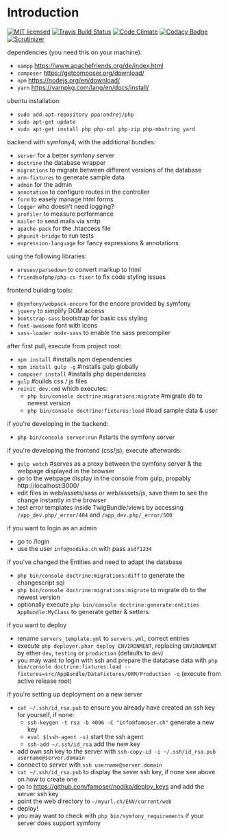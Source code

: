 Introduction
======
[![MIT licensed](https://img.shields.io/badge/license-MIT-blue.svg)](./LICENSE)
[![Travis Build Status](https://travis-ci.org/famoser/nodika.svg?branch=master)](https://travis-ci.org/famoser/nodika)
[![Code Climate](https://codeclimate.com/github/famoser/nodika/badges/gpa.svg)](https://codeclimate.com/github/famoser/nodika)
[![Codacy Badge](https://api.codacy.com/project/badge/Grade/0049282fe1b3437ba8321ec244a3ea93)](https://www.codacy.com/app/famoser/SyncApi-Webpage?utm_source=github.com&amp;utm_medium=referral&amp;utm_content=famoser/nodika&amp;utm_campaign=Badge_Grade)
[![Scrutinizer](https://scrutinizer-ci.com/g/famoser/nodika/badges/quality-score.png?b=master)](https://scrutinizer-ci.com/g/famoser/nodika)

dependencies (you need this on your machine):
 - `xampp` https://www.apachefriends.org/de/index.html
 - `composer` https://getcomposer.org/download/
 - `npm` https://nodejs.org/en/download/
 - `yarn` https://yarnpkg.com/lang/en/docs/install/
 
ubuntu installation:
 - `sudo add-apt-repository ppa:ondrej/php`
 - `sudo apt-get update`
 - `sudo apt-get install php php-xml php-zip php-mbstring yard`
 

backend with symfony4, with the additional bundles:
 - `server` for a better symfony server
 - `doctrine` the database wrapper 
 - `migrations` to migrate between different versions of the database
 - `orm-fixtures` to generate sample data
 - `admin` for the admin
 - `annotation` to configure routes in the controller
 - `form` to easely manage html forms
 - `logger` who doesn't need logging?
 - `profiler` to measure performance
 - `mailer` to send mails via smtp
 - `apache-pack` for the .htaccess file
 - `phpunit-bridge` to run tests
 - `expression-language` for fancy expressions & annotations

using the following libraries:
 - `erusev/parsedown` to convert markup to html
 - `friendsofphp/php-cs-fixer` to fix code styling issues
  
frontend building tools:
 - `@symfony/webpack-encore` for the encore provided by symfony
 - `jquery` to simplify DOM access
 - `bootstrap-sass` bootstrap for basic css styling
 - `font-awesome` font with icons
 - `sass-loader node-sass` to enable the sass precompiler

after first pull, execute from project root:
 - `npm install` #installs npm dependencies
 - `npm install gulp -g` #installs gulp globally 
 - `composer install` #installs php dependencies
 - `gulp` #builds css / js files
 - `reinit_dev.cmd` which executes:
	- `php bin/console doctrine:migrations:migrate` #migrate db to newest version
	- `php bin/console doctrine:fixtures:load` #load sample data & user
 
if you're developing in the backend:
 - `php bin/console server:run` #starts the symfony server
 
if you're developing the frontend (css/js), execute afterwards:
 - `gulp watch` #serves as a proxy between the symfony server & the webpage displayed in the browser
 - go to the webpage display in the console from gulp, propably http://localhost:3000/
 - edit files in web/assets/sass or web/assets/js, save them to see the change instantly in the browser
 - test error templates inside TwigBundle/views by accessing `/app_dev.php/_error/404` and `/app_dev.php/_error/500`
 
if you want to login as an admin
 - go to /login
 - use the user `info@nodika.ch` with pass `asdf1234`
 
if you've changed the Entities and need to adapt the database
 - `php bin/console doctrine:migrations:diff` to generate the changescript sql
 - `php bin/console doctrine:migrations:migrate` to migrate db to the newest version
 - optionally execute `php bin/console doctrine:generate:entities AppBundle:MyClass` to generate getter & setters
 
if you want to deploy
 - rename `servers_template.yml` to `servers.yml`, correct entries
 - execute `php deployer.phar deploy ENVIRONMENT`, replacing `ENVIRONMENT` by ether `dev`, `testing` or `production` (defaults to `dev`) 
 - you may want to login with ssh and prepare the database data with `php bin/console doctrine:fixtures:load --fixtures=src/AppBundle/DataFixtures/ORM/Production -q` (execute from active release root)
 
if you're setting up deployment on a new server
 - `cat ~/.ssh/id_rsa.pub` to ensure you already have created an ssh key for yourself, if none:
    - `ssh-keygen -t rsa -b 4096 -C "info@famoser.ch"` generate a new key
    - `eval $(ssh-agent -s)` start the ssh agent
    - `ssh-add ~/.ssh/id_rsa` add the new key
 - add own ssh key to the server with `ssh-copy-id -i ~/.ssh/id_rsa.pub username@server.domain` 
 - connect to server with `ssh username@server.domain`
 - `cat ~/.ssh/id_rsa.pub` to display the sever ssh key, if none see above on how to create one
 - go to https://github.com/famoser/nodika/deploy_keys and add the server ssh key
 - point the web directory to `~/myurl.ch/ENV/current/web`
 - deploy!
 - you may want to check with `php bin/symfony_requirements` if your server does support symfony